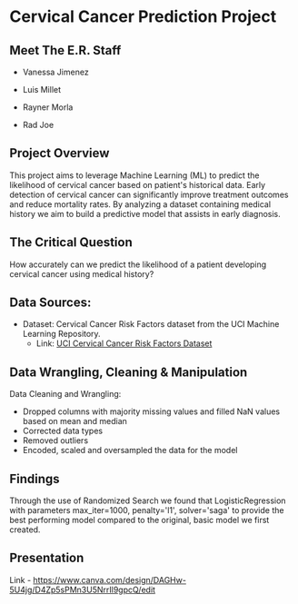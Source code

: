 # Cervical Cancer Prediction Project

## Meet The E.R. Staff

- Vanessa Jimenez

- Luis Millet

- Rayner Morla

- Rad Joe



## Project Overview

This project aims to leverage Machine Learning (ML) to predict the likelihood of cervical cancer based on patient's historical data. Early detection of cervical cancer can significantly improve treatment outcomes and reduce mortality rates. By analyzing a dataset containing medical history we aim to build a predictive model that assists in early diagnosis.


## The Critical Question

How accurately can we predict the likelihood of a patient developing cervical cancer using medical history?


## Data Sources:

- Dataset: Cervical Cancer Risk Factors dataset from the UCI Machine Learning Repository.
  - Link: [UCI Cervical Cancer Risk Factors Dataset](https://archive.ics.uci.edu/dataset/383/cervical+cancer+risk+factors)


## Data Wrangling, Cleaning & Manipulation

Data Cleaning and Wrangling:

   - Dropped columns with majority missing values and filled NaN values based on mean and median
   - Corrected data types
   - Removed outliers
   - Encoded, scaled and oversampled the data for the model

## Findings
Through the use of Randomized Search we found that LogisticRegression with parameters max_iter=1000, penalty='l1', solver='saga' to provide the best performing model compared to the original, basic model we first created.


## Presentation

Link - https://www.canva.com/design/DAGHw-5U4jg/D4Zp5sPMn3U5NrrIl9gpcQ/edit
